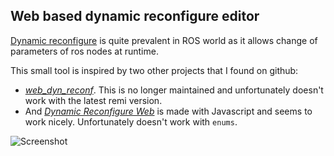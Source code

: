 
## Web based dynamic reconfigure editor

[Dynamic reconfigure](http://wiki.ros.org/dynamic_reconfigure) is quite prevalent in ROS world as it allows change of parameters of ros nodes at runtime.

This small tool is inspired by two other projects that I found on github:
* [_web_dyn_reconf_](https://github.com/awesomebytes/web_dyn_reconf). This is no longer maintained and unfortunately doesn't work with the latest remi version.
* And [_Dynamic Reconfigure Web_](https://github.com/nobleo/dynamic-reconfigure-web) is made with Javascript and seems to work nicely. Unfortunately doesn't work with `enums`.

![Screenshot](docs/screenshot.jpg "Screenshot")
